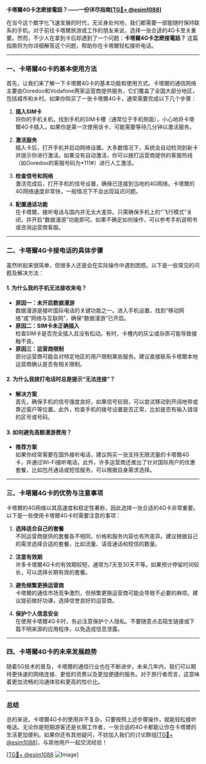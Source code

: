 **卡塔爾4G卡怎麽接電話？——一份详尽指南[[TG💪+ @esim1088](https://t.me/s/esim1088)]**

在当今这个数字化飞速发展的时代，无论身处何地，我们都需要一部能随时保持联系的手机。对于前往卡塔爾旅游或工作的朋友来说，选择一张合适的4G卡至关重要。然而，不少人在拿到卡后却遇到了一个问题：**卡塔爾4G卡怎麽接電話？** 这篇指南将为你详细解答这个问题，帮助你在卡塔爾轻松接听电话。

---

### 一、卡塔爾4G卡的基本使用方法

首先，让我们来了解一下卡塔爾4G卡的基本功能和使用方式。卡塔爾的通信网络主要由Ooredoo和Vodafone两家运营商提供服务，它们覆盖了全国大部分地区，包括城市和乡村。如果你购买了一张卡塔爾4G卡，通常需要完成以下几个步骤：

1. **插入SIM卡**  
   将你的手机关机，找到手机的SIM卡槽（通常位于手机侧面），小心地将卡塔爾4G卡插入。如果你是第一次使用该卡，可能需要等待几分钟以激活服务。

2. **激活服务**  
   插入卡后，打开手机并启动网络设置。大多数情况下，系统会自动检测到新卡并提示你进行激活。如果没有自动激活，你可以拨打运营商提供的客服热线（如Ooredoo的客服号码为*111#）进行人工激活。

3. **检查信号和网络**  
   激活完成后，打开手机的信号设置，确保已连接到当地的4G网络。卡塔爾的4G网络速度非常快，一般情况下不会出现延迟问题。

4. **配置通话功能**  
   在卡塔爾，接听电话与国内并无太大差异。只需确保手机上的“飞行模式”关闭，并开启“数据漫游”功能即可。如果不确定如何操作，可以参考手机说明书或咨询运营商客服。

---

### 二、卡塔爾4G卡接电话的具体步骤

虽然听起来很简单，但很多人还是会在实际操作中遇到困惑。以下是一些常见的问题及解决方法：

#### 1. **为什么我的手机无法接收来电？**
   - **原因一：未开启数据漫游**  
     数据漫游是接听国际电话的关键功能之一。进入手机设置，找到“移动网络”或“网络与互联网”，确保“数据漫游”已开启。
   - **原因二：SIM卡未正确插入**  
     检查SIM卡是否完全插入且没有松动。有时，卡槽内的灰尘或杂质可能导致接触不良。
   - **原因三：运营商限制**  
     部分运营商可能会对特定地区的用户限制某些服务。建议直接联系卡塔爾本地运营商确认是否有相关限制。

#### 2. **为什么我拨打电话时总是提示“无法连接”？**
   - **解决方案**  
     首先，确保手机的信号强度良好。如果信号较弱，可以尝试移动到开阔地带或靠近窗户等位置。此外，检查手机的拨号设置是否正常，比如是否有输入错误的区号或号码。

#### 3. **如何避免高额漫游费用？**
   - **推荐方案**  
     如果你经常需要在国外接听电话，建议购买一张支持无限流量的卡塔爾4G卡，并通过Wi-Fi接听电话。此外，许多运营商还推出了针对国际用户的优惠套餐，比如包月通话或短信服务，可以根据自身需求选择。

---

### 三、卡塔爾4G卡的优势与注意事项

卡塔爾的4G网络以其高速度和稳定性著称，因此选择一张合适的4G卡非常重要。以下是一些使用卡塔爾4G卡时需要注意的事项：

1. **选择适合自己的套餐**  
   不同运营商提供的套餐各不相同，价格和服务内容也有所差异。建议根据自己的需求选择合适的套餐，比如流量、语音通话和短信的数量。

2. **注意有效期**  
   许多卡塔爾4G卡的有效期较短，通常为7天至30天不等。如果预计停留时间较长，可以选择长期有效的套餐。

3. **避免频繁更换运营商**  
   卡塔爾的通信市场竞争激烈，但频繁更换运营商可能会导致不必要的麻烦。建议提前做好功课，选择信誉良好的运营商。

4. **保护个人信息安全**  
   在使用卡塔爾4G卡时，务必注意保护个人隐私。不要随意点击陌生链接或下载不明来源的应用程序，以免造成信息泄露。

---

### 四、卡塔爾4G卡的未来发展趋势

随着5G技术的普及，卡塔爾的通信行业也在不断进步。未来几年内，我们可以期待更快速的网络连接、更低的资费以及更加便捷的服务。对于旅行者而言，这意味着更加流畅的沟通体验和更高的性价比。

---

### 总结

总的来说，卡塔爾4G卡的使用并不复杂，只要按照上述步骤操作，就能轻松接听电话。无论你是短期游客还是长期工作者，一张合适的4G卡都能让你在卡塔爾的生活更加便利。如果你还有其他疑问，不妨加入我们的讨论群组[[TG💪+ @esim1088](https://t.me/s/esim1088)]，与其他用户一起交流经验！

[[TG💪+ @esim1088](https://t.me/s/esim1088) ![Image](https://i.postimg.cc/4NQfJmqS/Snipaste-2025-05-13-00-14-12.png)]